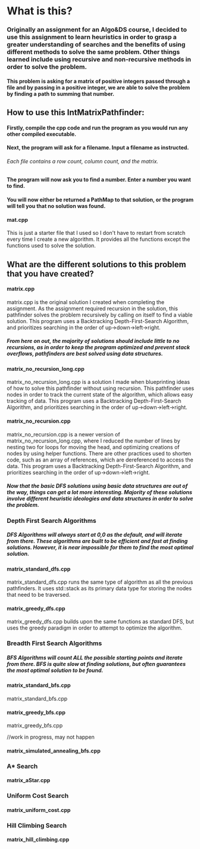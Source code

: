 # What is this?
### Originally an assignment for an Algo&DS course, I decided to use this assignment to learn heuristics in order to grasp a greater understanding of searches and the benefits of using different methods to solve the same problem. Other things learned include using recursive and non-recursive methods in order to solve the problem.
#### This problem is asking for a matrix of positive integers passed through a file and by passing in a positive integer, we are able to solve the problem by finding a path to summing that number.

## How to use this IntMatrixPathfinder:
#### Firstly, compile the cpp code and run the program as you would run any other compiled executable.
#### Next, the program will ask for a filename. Input a filename as instructed.
###### Each file contains a row count, column count, and the matrix.
#### The program will now ask you to find a number. Enter a number you want to find.
#### You will now either be returned a PathMap to that solution, or the program will tell you that no solution was found.

#### mat.cpp
This is just a starter file that I used so I don't have to restart from scratch every time I create a new algorithm. It provides all the functions except the functions used to solve the solution.

## What are the different solutions to this problem that you have created?

#### matrix.cpp
matrix.cpp is the original solution I created when completing the assignment. As the assignment required recursion in the solution, this pathfinder solves the problem recursively by calling on itself to find a viable solution.
This program uses a Backtracking Depth-First-Search Algorithm, and prioritizes searching in the order of up->down->left->right.

##### From here on out, the majority of solutions should include little to no recursions, as in order to keep the program optimized and prevent stack overflows, pathfinders are best solved using data structures.

#### matrix\_no\_recursion\_long.cpp
matrix\_no\_recursion\_long.cpp is a solution I made when blueprinting ideas of how to solve this pathfinder without using recursion. This pathfinder uses nodes in order to track the current state of the algorithm, which allows easy tracking of data.
This program uses a Backtracking Depth-First-Search Algorithm, and prioritizes searching in the order of up->down->left->right.

#### matrix\_no\_recursion.cpp
matrix\_no\_recursion.cpp is a newer version of matrix\_no\_recursion\_long.cpp, where I reduced the number of lines by nesting two for loops for moving the head, and optimizing creations of nodes by using helper functions. There are other practices used to shorten code, such as an array of references, which are dereferenced to access the data.
This program uses a Backtracking Depth-First-Search Algorithm, and prioritizes searching in the order of up->down->left->right.

##### Now that the basic DFS solutions using basic data structures are out of the way, things can get a lot more interesting. Majority of these solutions involve different heuristic ideologies and data structures in order to solve the problem.

### Depth First Search Algorithms
##### DFS Algorithms will always start at 0,0 as the default, and will iterate from there. These algorithms are built to be efficient and fast at finding solutions. However, it is near impossible for them to find the most optimal solution.

#### matrix\_standard\_dfs.cpp
matrix\_standard\_dfs.cpp runs the same type of algorithm as all the previous pathfinders. It uses std::stack as its primary data type for storing the nodes that need to be traversed.

#### matrix\_greedy\_dfs.cpp
matrix\_greedy\_dfs.cpp builds upon the same functions as standard DFS, but uses the greedy paradigm in order to attempt to optimize the algorithm.

### Breadth First Search Algorithms
##### BFS Algorithms will count ALL the possible starting points and iterate from there. BFS is quite slow at finding solutions, but often guarantees the most optimal solution to be found.

#### matrix\_standard\_bfs.cpp
matrix\_standard\_bfs.cpp

#### matrix\_greedy\_bfs.cpp
matrix\_greedy\_bfs.cpp


//work in progress, may not happen

#### matrix\_simulated\_annealing\_bfs.cpp

### A* Search

#### matrix\_aStar.cpp

### Uniform Cost Search

#### matrix\_uniform\_cost.cpp

### Hill Climbing Search

#### matrix\_hill\_climbing.cpp


